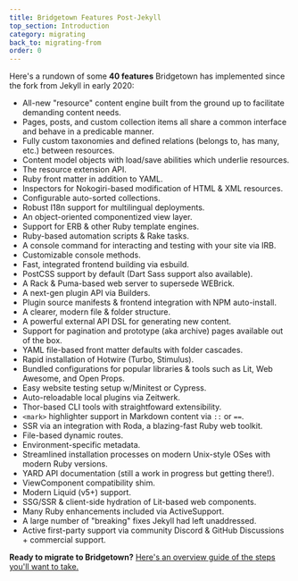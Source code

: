 ```yaml
---
title: Bridgetown Features Post-Jekyll
top_section: Introduction
category: migrating
back_to: migrating-from
order: 0
---
```


Here's a rundown of some **40 features** Bridgetown has implemented since the fork from Jekyll in early 2020:

* All-new "resource" content engine built from the ground up to facilitate demanding content needs.
* Pages, posts, and custom collection items all share a common interface and behave in a predicable manner.
* Fully custom taxonomies and defined relations (belongs to, has many, etc.) between resources.
* Content model objects with load/save abilities which underlie resources.
* The resource extension API.
* Ruby front matter in addition to YAML.
* Inspectors for Nokogiri-based modification of HTML & XML resources.
* Configurable auto-sorted collections.
* Robust I18n support for multilingual deployments.
* An object-oriented componentized view layer.
* Support for ERB & other Ruby template engines.
* Ruby-based automation scripts & Rake tasks.
* A console command for interacting and testing with your site via IRB.
* Customizable console methods.
* Fast, integrated frontend building via esbuild.
* PostCSS support by default (Dart Sass support also available).
* A Rack & Puma-based web server to supersede WEBrick.
* A next-gen plugin API via Builders.
* Plugin source manifests & frontend integration with NPM auto-install.
* A clearer, modern  file & folder structure.
* A powerful external API DSL for generating new content.
* Support for pagination and prototype (aka archive) pages available out of the box.
* YAML file-based front matter defaults with folder cascades.
* Rapid installation of Hotwire (Turbo, Stimulus).
* Bundled configurations for popular libraries & tools such as Lit, Web Awesome, and Open Props.
* Easy website testing setup w/Minitest or Cypress.
* Auto-reloadable local plugins via Zeitwerk.
* Thor-based CLI tools with straightfoward extensibility.
* `<mark>` highlighter support in Markdown content via `::` or `==`.
* SSR via an integration with Roda, a blazing-fast Ruby web toolkit.
* File-based dynamic routes.
* Environment-specific metadata.
* Streamlined installation processes on modern Unix-style OSes with modern Ruby versions.
* YARD API documentation (still a work in progress but getting there!).
* ViewComponent compatibility shim.
* Modern Liquid (v5+) support.
* SSG/SSR & client-side hydration of Lit-based web components.
* Many Ruby enhancements included via ActiveSupport.
* A large number of "breaking" fixes Jekyll had left unaddressed.
* Active first-party support via community Discord & GitHub Discussions + commercial support.

**Ready to migrate to Bridgetown?** [Here's an overview guide of the steps you'll want to take.](/docs/migrating/jekyll)